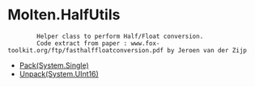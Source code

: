 ﻿  
# Molten.HalfUtils

            Helper class to perform Half/Float conversion.
            Code extract from paper : www.fox-toolkit.org/ftp/fasthalffloatconversion.pdf by Jeroen van der Zijp
            
  
*  [Pack(System.Single)](docs/Molten.Math/Molten/HalfUtils/Pack.md)  
*  [Unpack(System.UInt16)](docs/Molten.Math/Molten/HalfUtils/Unpack.md)